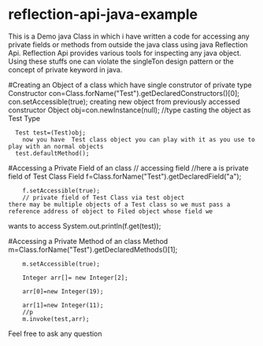 # reflection-api-java-example

This is a Demo java Class in which i have written a code for accessing any private fields or methods from outside
the java class using java Reflection Api.
Reflection Api provides various tools for inspecting any java object. 
Using these stuffs one can violate the singleTon design pattern or the concept of private keyword in java.


#Creating an Object of a class which have single construtor of private type
     Constructor con=Class.forName("Test").getDeclaredConstructors()[0];
     con.setAccessible(true);
     creating new object from previously accessed constructor
		 Object obj=con.newInstance(null);
	   //type casting the object as Test Type	
		  
      Test test=(Test)obj;
	    now you have  Test class object you can play with it as you use to play with an normal objects
      test.defaultMethod();
     
#Accessing a Private Field of an class
    // accessing field
    //here a is private field of Test Class
		Field f=Class.forName("Test").getDeclaredField("a");
	
		f.setAccessible(true);
		// private field of Test Class via test object
	there may be multiple objects of a Test class so we must pass a reference address of object to Filed object whose field we
  wants to access
  System.out.println(f.get(test));

#Accessing a Private Method  of an class
Method m=Class.forName("Test").getDeclaredMethods()[1];
		
		m.setAccessible(true);
		
		Integer arr[]= new Integer[2];
		
		arr[0]=new Integer(19);
		
		arr[1]=new Integer(11);
		//p
		m.invoke(test,arr);

Feel free to ask any question
